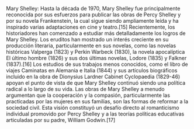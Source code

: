 Mary Shelley: Hasta la década de 1970, Mary Shelley fue principalmente reconocida por sus esfuerzos para publicar las obras de Percy Shelley y por su novela Frankenstein, la cual sigue siendo ampliamente leída y ha inspirado varias adaptaciones en cine y teatro.[15]​ Recientemente, los historiadores han comenzado a estudiar más detalladamente los logros de Mary Shelley. Los eruditos han mostrado un interés creciente en su producción literaria, particularmente en sus novelas, como las novelas históricas Valperga (1823) y Perkin Warbeck (1830), la novela apocalíptica El último hombre (1826) y sus dos últimas novelas, Lodore (1835) y Falkner (1837).[16]​ Los estudios de sus trabajos menos conocidos, como el libro de viajes Caminatas en Alemania e Italia (1844) y sus artículos biográficos incluido en la obra de Dionysius Lardner Cabinet Cyclopaedia (1829-46) apoyan el punto de vista de que Mary Shelley continuó siendo una política radical a lo largo de su vida. Las obras de Mary Shelley a menudo argumentan que la cooperación y la compasión, particularmente las practicadas por las mujeres en sus familias, son las formas de reformar a la sociedad civil. Esta visión constituyó un desafío directo al romanticismo individual promovido por Percy Shelley y a las teorías políticas educativas articuladas por su padre, William Godwin.[17]​
